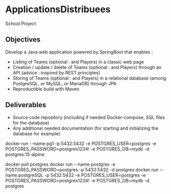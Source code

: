 # ApplicationsDistribuees
School Project

## Objectives 

Develop a Java web application powered by SpringBoot that enables :
- Listing of Teams (optional : and Players) in a classic web page
- Creation / update / delete of Teams (optional : and Players) through an API (advice : inspired by REST principles)
- Storing of Teams (optional : and Players) in a relational database (among PostgreSQL, or MySQL, or MariaDB) through JPA
- Reproductible build with Maven

## Deliverables

- Source code repository (including if needed Docker-compose, SQL files for the database)
- Any additional needed documentation (for starting and initializing the database for example)



docker run --name pg1 -p 5432:5432 -e POSTGRES_USER=postgres -e POSTGRES_PASSWORD=postgres1234! -e POSTGRES_DB=mydb -d postgres:15-alpine

docker pull postgres
docker run --name postgres -e POSTGRES_PASSWORD=postgres -p 5432:5432 -d postgres
docker run --name postgreSQL -p 5432:5432 -e POSTGRES_USER=postgres -e POSTGRES_PASSWORD=postgres1234! -e POSTGRES_DB=mydb -d postgres